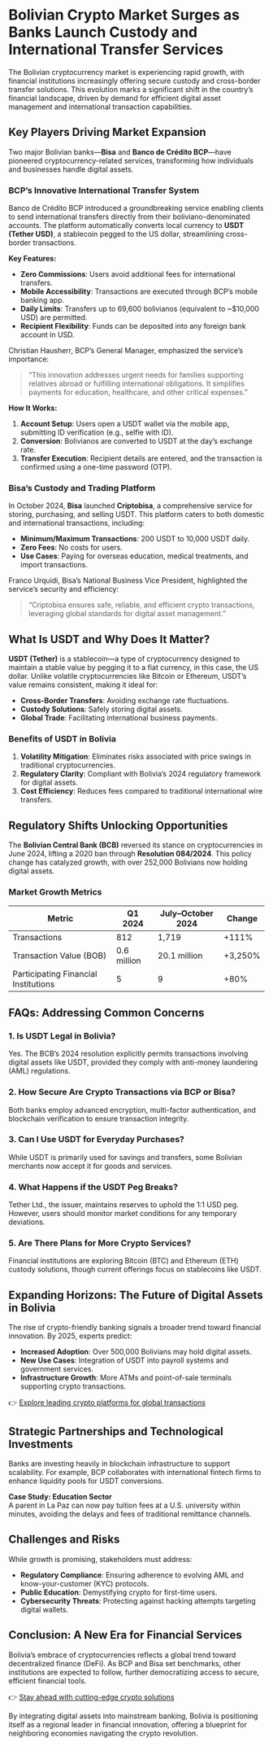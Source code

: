 # Bolivian Crypto Market Surges as Banks Launch Custody and International Transfer Services  

The Bolivian cryptocurrency market is experiencing rapid growth, with financial institutions increasingly offering secure custody and cross-border transfer solutions. This evolution marks a significant shift in the country’s financial landscape, driven by demand for efficient digital asset management and international transaction capabilities.  

## Key Players Driving Market Expansion  

Two major Bolivian banks—**Bisa** and **Banco de Crédito BCP**—have pioneered cryptocurrency-related services, transforming how individuals and businesses handle digital assets.  

### BCP’s Innovative International Transfer System  
Banco de Crédito BCP introduced a groundbreaking service enabling clients to send international transfers directly from their boliviano-denominated accounts. The platform automatically converts local currency to **USDT (Tether USD)**, a stablecoin pegged to the US dollar, streamlining cross-border transactions.  

**Key Features:**  
- **Zero Commissions**: Users avoid additional fees for international transfers.  
- **Mobile Accessibility**: Transactions are executed through BCP’s mobile banking app.  
- **Daily Limits**: Transfers up to 69,600 bolivianos (equivalent to ~$10,000 USD) are permitted.  
- **Recipient Flexibility**: Funds can be deposited into any foreign bank account in USD.  

Christian Hausherr, BCP’s General Manager, emphasized the service’s importance:  
> “This innovation addresses urgent needs for families supporting relatives abroad or fulfilling international obligations. It simplifies payments for education, healthcare, and other critical expenses.”  

**How It Works:**  
1. **Account Setup**: Users open a USDT wallet via the mobile app, submitting ID verification (e.g., selfie with ID).  
2. **Conversion**: Bolivianos are converted to USDT at the day’s exchange rate.  
3. **Transfer Execution**: Recipient details are entered, and the transaction is confirmed using a one-time password (OTP).  

### Bisa’s Custody and Trading Platform  
In October 2024, **Bisa** launched **Criptobisa**, a comprehensive service for storing, purchasing, and selling USDT. This platform caters to both domestic and international transactions, including:  
- **Minimum/Maximum Transactions**: 200 USDT to 10,000 USDT daily.  
- **Zero Fees**: No costs for users.  
- **Use Cases**: Paying for overseas education, medical treatments, and import transactions.  

Franco Urquidi, Bisa’s National Business Vice President, highlighted the service’s security and efficiency:  
> “Criptobisa ensures safe, reliable, and efficient crypto transactions, leveraging global standards for digital asset management.”  

## What Is USDT and Why Does It Matter?  

**USDT (Tether)** is a stablecoin—a type of cryptocurrency designed to maintain a stable value by pegging it to a fiat currency, in this case, the US dollar. Unlike volatile cryptocurrencies like Bitcoin or Ethereum, USDT’s value remains consistent, making it ideal for:  
- **Cross-Border Transfers**: Avoiding exchange rate fluctuations.  
- **Custody Solutions**: Safely storing digital assets.  
- **Global Trade**: Facilitating international business payments.  

### Benefits of USDT in Bolivia  
1. **Volatility Mitigation**: Eliminates risks associated with price swings in traditional cryptocurrencies.  
2. **Regulatory Clarity**: Compliant with Bolivia’s 2024 regulatory framework for digital assets.  
3. **Cost Efficiency**: Reduces fees compared to traditional international wire transfers.  

## Regulatory Shifts Unlocking Opportunities  

The **Bolivian Central Bank (BCB)** reversed its stance on cryptocurrencies in June 2024, lifting a 2020 ban through **Resolution 084/2024**. This policy change has catalyzed growth, with over 252,000 Bolivians now holding digital assets.  

### Market Growth Metrics  
| Metric | Q1 2024 | July–October 2024 | Change |  
|--------|---------|-------------------|--------|  
| Transactions | 812 | 1,719 | +111% |  
| Transaction Value (BOB) | 0.6 million | 20.1 million | +3,250% |  
| Participating Financial Institutions | 5 | 9 | +80% |  

## FAQs: Addressing Common Concerns  

### 1. **Is USDT Legal in Bolivia?**  
Yes. The BCB’s 2024 resolution explicitly permits transactions involving digital assets like USDT, provided they comply with anti-money laundering (AML) regulations.  

### 2. **How Secure Are Crypto Transactions via BCP or Bisa?**  
Both banks employ advanced encryption, multi-factor authentication, and blockchain verification to ensure transaction integrity.  

### 3. **Can I Use USDT for Everyday Purchases?**  
While USDT is primarily used for savings and transfers, some Bolivian merchants now accept it for goods and services.  

### 4. **What Happens if the USDT Peg Breaks?**  
Tether Ltd., the issuer, maintains reserves to uphold the 1:1 USD peg. However, users should monitor market conditions for any temporary deviations.  

### 5. **Are There Plans for More Crypto Services?**  
Financial institutions are exploring Bitcoin (BTC) and Ethereum (ETH) custody solutions, though current offerings focus on stablecoins like USDT.  

## Expanding Horizons: The Future of Digital Assets in Bolivia  

The rise of crypto-friendly banking signals a broader trend toward financial innovation. By 2025, experts predict:  
- **Increased Adoption**: Over 500,000 Bolivians may hold digital assets.  
- **New Use Cases**: Integration of USDT into payroll systems and government services.  
- **Infrastructure Growth**: More ATMs and point-of-sale terminals supporting crypto transactions.  

👉 [Explore leading crypto platforms for global transactions](https://bit.ly/okx-bonus)  

## Strategic Partnerships and Technological Investments  

Banks are investing heavily in blockchain infrastructure to support scalability. For example, BCP collaborates with international fintech firms to enhance liquidity pools for USDT conversions.  

**Case Study: Education Sector**  
A parent in La Paz can now pay tuition fees at a U.S. university within minutes, avoiding the delays and fees of traditional remittance channels.  

## Challenges and Risks  

While growth is promising, stakeholders must address:  
- **Regulatory Compliance**: Ensuring adherence to evolving AML and know-your-customer (KYC) protocols.  
- **Public Education**: Demystifying crypto for first-time users.  
- **Cybersecurity Threats**: Protecting against hacking attempts targeting digital wallets.  

## Conclusion: A New Era for Financial Services  

Bolivia’s embrace of cryptocurrencies reflects a global trend toward decentralized finance (DeFi). As BCP and Bisa set benchmarks, other institutions are expected to follow, further democratizing access to secure, efficient financial tools.  

👉 [Stay ahead with cutting-edge crypto solutions](https://bit.ly/okx-bonus)  

By integrating digital assets into mainstream banking, Bolivia is positioning itself as a regional leader in financial innovation, offering a blueprint for neighboring economies navigating the crypto revolution.
